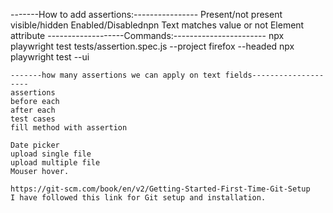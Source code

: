 -------How to add assertions:----------------
    Present/not present
    visible/hidden
    Enabled/Disablednpn
    Text matches value or not
    Element attribute
-------------------Commands:-----------------------
    npx playwright test tests/assertion.spec.js --project firefox  --headed
    npx playwright test  --ui

    -------how many assertions we can apply on text fields--------------------
    assertions
    before each
    after each
    test cases
    fill method with assertion

    Date picker
    upload single file
    upload multiple file
    Mouser hover.    
    
    https://git-scm.com/book/en/v2/Getting-Started-First-Time-Git-Setup
    I have followed this link for Git setup and installation.
    

    